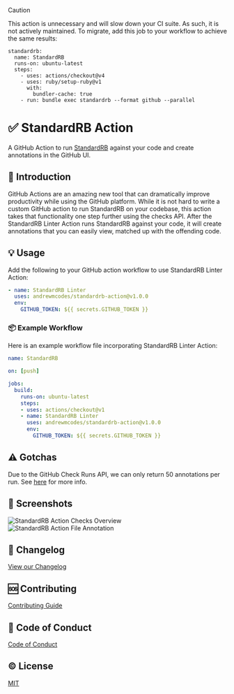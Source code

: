  > [!CAUTION]
> This action is unnecessary and will slow down your CI suite. As such, it is not actively maintained.
> To migrate, add this job to your workflow to achieve the same results:
>
> ```
> standardrb:
>   name: StandardRB
>   runs-on: ubuntu-latest
>   steps:
>     - uses: actions/checkout@v4
>     - uses: ruby/setup-ruby@v1
>       with:
>         bundler-cache: true
>     - run: bundle exec standardrb --format github --parallel
> ```

# :white_check_mark: StandardRB Action

A GitHub Action to run [StandardRB](https://github.com/testdouble/standard) against your code and create annotations in the GitHub UI.

## :page_facing_up: Introduction

GitHub Actions are an amazing new tool that can dramatically improve productivity while using the GitHub platform. While it is not hard to write a custom GitHub action to run StandardRB on your codebase, this action takes that functionality one step further using the checks API. After the StandardRB Linter Action runs StandardRB against your code, it will create annotations that you can easily view, matched up with the offending code.

## :bulb: Usage

Add the following to your GitHub action workflow to use StandardRB Linter Action:

```yaml
- name: StandardRB Linter
  uses: andrewmcodes/standardrb-action@v1.0.0
  env:
    GITHUB_TOKEN: ${{ secrets.GITHUB_TOKEN }}
```

### :package: Example Workflow

Here is an example workflow file incorporating StandardRB Linter Action:

```yaml
name: StandardRB

on: [push]

jobs:
  build:
    runs-on: ubuntu-latest
    steps:
    - uses: actions/checkout@v1
    - name: StandardRB Linter
      uses: andrewmcodes/standardrb-action@v1.0.0
      env:
        GITHUB_TOKEN: ${{ secrets.GITHUB_TOKEN }}
```

## :warning: Gotchas

Due to the GitHub Check Runs API, we can only return 50 annotations per run. See [here](https://developer.github.com/v3/checks/runs/#output-object) for more info.

## :camera_flash: Screenshots

![StandardRB Action Checks Overview](screenshots/check-overview.png)
![StandardRB Action File Annotation](screenshots/file-annotation.png)

## :bookmark: Changelog

[View our Changelog](/CHANGELOG.md)

## :sos: Contributing

[Contributing Guide](/CONTRIBUTING.md)

## :rotating_light: Code of Conduct

[Code of Conduct](/CODE_OF_CONDUCT.md)

## :copyright: License

[MIT](/LICENSE.md)
